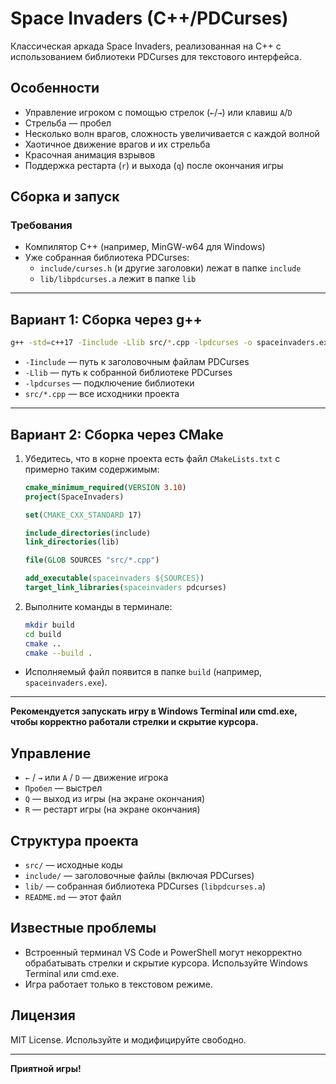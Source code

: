 # Space Invaders (C++/PDCurses)

Классическая аркада Space Invaders, реализованная на C++ с использованием библиотеки PDCurses для текстового интерфейса.

## Особенности

- Управление игроком с помощью стрелок (`←`/`→`) или клавиш `A`/`D`
- Стрельба — пробел
- Несколько волн врагов, сложность увеличивается с каждой волной
- Хаотичное движение врагов и их стрельба
- Красочная анимация взрывов
- Поддержка рестарта (`r`) и выхода (`q`) после окончания игры

## Сборка и запуск

### Требования

- Компилятор C++ (например, MinGW-w64 для Windows)
- Уже собранная библиотека PDCurses:
  - `include/curses.h` (и другие заголовки) лежат в папке `include`
  - `lib/libpdcurses.a` лежит в папке `lib`

---

## Вариант 1: Сборка через g++

```sh
g++ -std=c++17 -Iinclude -Llib src/*.cpp -lpdcurses -o spaceinvaders.exe
```

- `-Iinclude` — путь к заголовочным файлам PDCurses
- `-Llib` — путь к собранной библиотеке PDCurses
- `-lpdcurses` — подключение библиотеки
- `src/*.cpp` — все исходники проекта

---

## Вариант 2: Сборка через CMake

1. Убедитесь, что в корне проекта есть файл `CMakeLists.txt` с примерно таким содержимым:

    ```cmake
    cmake_minimum_required(VERSION 3.10)
    project(SpaceInvaders)

    set(CMAKE_CXX_STANDARD 17)

    include_directories(include)
    link_directories(lib)

    file(GLOB SOURCES "src/*.cpp")

    add_executable(spaceinvaders ${SOURCES})
    target_link_libraries(spaceinvaders pdcurses)
    ```

2. Выполните команды в терминале:

    ```sh
    mkdir build
    cd build
    cmake ..
    cmake --build .
    ```

- Исполняемый файл появится в папке `build` (например, `spaceinvaders.exe`).

---

**Рекомендуется запускать игру в Windows Terminal или cmd.exe, чтобы корректно работали стрелки и скрытие курсора.**

## Управление

- `←` / `→` или `A` / `D` — движение игрока
- `Пробел` — выстрел
- `Q` — выход из игры (на экране окончания)
- `R` — рестарт игры (на экране окончания)

## Структура проекта

- `src/` — исходные коды
- `include/` — заголовочные файлы (включая PDCurses)
- `lib/` — собранная библиотека PDCurses (`libpdcurses.a`)
- `README.md` — этот файл

## Известные проблемы

- Встроенный терминал VS Code и PowerShell могут некорректно обрабатывать стрелки и скрытие курсора. Используйте Windows Terminal или cmd.exe.
- Игра работает только в текстовом режиме.

## Лицензия

MIT License. Используйте и модифицируйте свободно.

---

**Приятной игры!**
